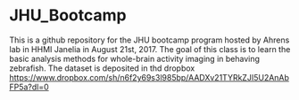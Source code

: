 # JHU_Bootcamp

This is a github repository for the JHU bootcamp program hosted by Ahrens lab in HHMI Janelia in August 21st, 2017. The goal of this class
is to learn the basic analysis methods for whole-brain activity imaging in behaving zebrafish. The dataset is deposited in thd dropbox https://www.dropbox.com/sh/n6f2y69s3l985bp/AADXv21TYRkZJI5U2AnAbFP5a?dl=0
